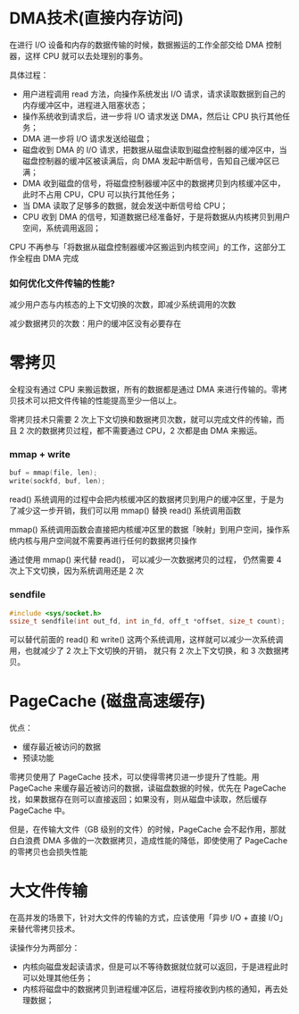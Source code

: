 # DMA技术(直接内存访问)

在进行 I/O 设备和内存的数据传输的时候，数据搬运的工作全部交给 DMA 控制器，这样 CPU 就可以去处理别的事务。

具体过程：

- 用户进程调用 read 方法，向操作系统发出 I/O 请求，请求读取数据到自己的内存缓冲区中，进程进入阻塞状态；
- 操作系统收到请求后，进一步将 I/O 请求发送 DMA，然后让 CPU 执行其他任务；
- DMA 进一步将 I/O 请求发送给磁盘；
- 磁盘收到 DMA 的 I/O 请求，把数据从磁盘读取到磁盘控制器的缓冲区中，当磁盘控制器的缓冲区被读满后，向 DMA 发起中断信号，告知自己缓冲区已满；
- DMA 收到磁盘的信号，将磁盘控制器缓冲区中的数据拷贝到内核缓冲区中，此时不占用 CPU，CPU 可以执行其他任务；
- 当 DMA 读取了足够多的数据，就会发送中断信号给 CPU；
- CPU 收到 DMA 的信号，知道数据已经准备好，于是将数据从内核拷贝到用户空间，系统调用返回；

CPU 不再参与「将数据从磁盘控制器缓冲区搬运到内核空间」的工作，这部分工作全程由 DMA 完成

### 如何优化文件传输的性能?

减少用户态与内核态的上下文切换的次数，即减少系统调用的次数

减少数据拷贝的次数：用户的缓冲区没有必要存在

# 零拷贝

全程没有通过 CPU 来搬运数据，所有的数据都是通过 DMA 来进行传输的。零拷贝技术可以把文件传输的性能提高至少一倍以上。

零拷贝技术只需要 2 次上下文切换和数据拷贝次数，就可以完成文件的传输，而且 2 次的数据拷贝过程，都不需要通过 CPU，2 次都是由 DMA 来搬运。

### mmap + write

```c
buf = mmap(file, len);
write(sockfd, buf, len);
```
read() 系统调用的过程中会把内核缓冲区的数据拷贝到用户的缓冲区里，于是为了减少这一步开销，我们可以用 mmap() 替换 read() 系统调用函数

mmap() 系统调用函数会直接把内核缓冲区里的数据「映射」到用户空间，操作系统内核与用户空间就不需要再进行任何的数据拷贝操作

通过使用 mmap() 来代替 read()， 可以减少一次数据拷贝的过程， 仍然需要 4 次上下文切换，因为系统调用还是 2 次

### sendfile

```c
#include <sys/socket.h>
ssize_t sendfile(int out_fd, int in_fd, off_t *offset, size_t count);
```

可以替代前面的 read() 和 write() 这两个系统调用，这样就可以减少一次系统调用，也就减少了 2 次上下文切换的开销，
就只有 2 次上下文切换，和 3 次数据拷贝。

# PageCache (磁盘高速缓存)

优点：
- 缓存最近被访问的数据
- 预读功能
  
零拷贝使用了 PageCache 技术，可以使得零拷贝进一步提升了性能。用 PageCache 来缓存最近被访问的数据，读磁盘数据的时候，优先在 PageCache 找，如果数据存在则可以直接返回；如果没有，则从磁盘中读取，然后缓存 PageCache 中。

但是，在传输大文件（GB 级别的文件）的时候，PageCache 会不起作用，那就白白浪费 DMA 多做的一次数据拷贝，造成性能的降低，即使使用了 PageCache 的零拷贝也会损失性能

# 大文件传输

在高并发的场景下，针对大文件的传输的方式，应该使用「异步 I/O + 直接 I/O」来替代零拷贝技术。

读操作分为两部分：

- 内核向磁盘发起读请求，但是可以不等待数据就位就可以返回，于是进程此时可以处理其他任务；
- 内核将磁盘中的数据拷贝到进程缓冲区后，进程将接收到内核的通知，再去处理数据；

